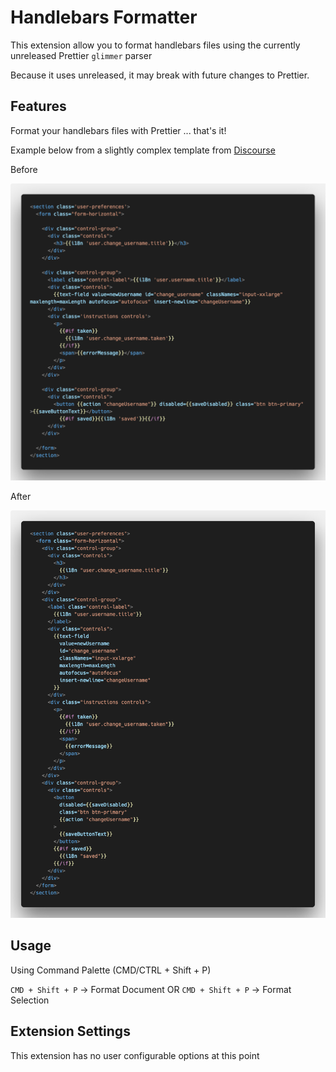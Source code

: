 # Handlebars Formatter

This extension allow you to format handlebars files using the currently unreleased Prettier `glimmer` parser

Because it uses unreleased, it may break with future changes to Prettier.

## Features

Format your handlebars files with Prettier ... that's it!

Example below from a slightly complex template from [Discourse](https://github.com/discourse/discourse/blob/master/app/assets/javascripts/discourse/templates/preferences-username.hbs)

Before

![before](/images/before.png)

After

![after](/images/after.png)

## Usage
Using Command Palette (CMD/CTRL + Shift + P)

`CMD + Shift + P` -> Format Document
OR
`CMD + Shift + P` -> Format Selection

## Extension Settings

This extension has no user configurable options at this point
